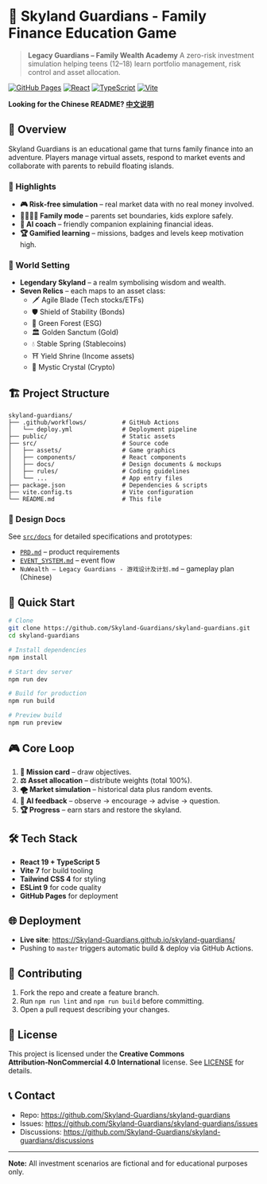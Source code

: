 # 🏰 Skyland Guardians - Family Finance Education Game

> **Legacy Guardians – Family Wealth Academy**
> A zero-risk investment simulation helping teens (12–18) learn portfolio management, risk control and asset allocation.

[![GitHub Pages](https://img.shields.io/badge/GitHub%20Pages-Live-blue?style=flat-square)](https://Skyland-Guardians.github.io/skyland-guardians/)
[![React](https://img.shields.io/badge/React-19.1.1-blue?style=flat-square)](https://react.dev/)
[![TypeScript](https://img.shields.io/badge/TypeScript-5.8.3-blue?style=flat-square)](https://www.typescriptlang.org/)
[![Vite](https://img.shields.io/badge/Vite-7.1.2-purple?style=flat-square)](https://vitejs.dev/)

**Looking for the Chinese README? [中文说明](README.zh-CN.md)**

## 🎯 Overview
Skyland Guardians is an educational game that turns family finance into an adventure. Players manage virtual assets, respond to market events and collaborate with parents to rebuild floating islands.

### 🌟 Highlights
- **🎮 Risk‑free simulation** – real market data with no real money involved.
- **👨‍👩‍👧‍👦 Family mode** – parents set boundaries, kids explore safely.
- **🤖 AI coach** – friendly companion explaining financial ideas.
- **🏆 Gamified learning** – missions, badges and levels keep motivation high.

### 🎲 World Setting
- **Legendary Skyland** – a realm symbolising wisdom and wealth.
- **Seven Relics** – each maps to an asset class:
  - 🗡️ Agile Blade (Tech stocks/ETFs)
  - 🛡️ Shield of Stability (Bonds)
  - 🌱 Green Forest (ESG)
  - 🏛️ Golden Sanctum (Gold)
  - 💧 Stable Spring (Stablecoins)
  - ⛩️ Yield Shrine (Income assets)
  - 💎 Mystic Crystal (Crypto)

## 🏗️ Project Structure
```
skyland-guardians/
├── .github/workflows/          # GitHub Actions
│   └── deploy.yml              # Deployment pipeline
├── public/                     # Static assets
├── src/                        # Source code
│   ├── assets/                 # Game graphics
│   ├── components/             # React components
│   ├── docs/                   # Design documents & mockups
│   ├── rules/                  # Coding guidelines
│   └── ...                     # App entry files
├── package.json                # Dependencies & scripts
├── vite.config.ts              # Vite configuration
└── README.md                   # This file
```

### 📘 Design Docs
See [`src/docs`](src/docs/) for detailed specifications and prototypes:
- [`PRD.md`](src/docs/PRD.md) – product requirements
- [`EVENT_SYSTEM.md`](src/docs/EVENT_SYSTEM.md) – event flow
- `NuWealth – Legacy Guardians - 游戏设计及计划.md` – gameplay plan (Chinese)

## 🚀 Quick Start
```bash
# Clone
git clone https://github.com/Skyland-Guardians/skyland-guardians.git
cd skyland-guardians

# Install dependencies
npm install

# Start dev server
npm run dev

# Build for production
npm run build

# Preview build
npm run preview
```

## 🎮 Core Loop
1. **🎯 Mission card** – draw objectives.
2. **⚖️ Asset allocation** – distribute weights (total 100%).
3. **🌪️ Market simulation** – historical data plus random events.
4. **🤖 AI feedback** – observe → encourage → advise → question.
5. **🏆 Progress** – earn stars and restore the skyland.

## 🛠️ Tech Stack
- **React 19 + TypeScript 5**
- **Vite 7** for build tooling
- **Tailwind CSS 4** for styling
- **ESLint 9** for code quality
- **GitHub Pages** for deployment

## 🌐 Deployment
- **Live site**: https://Skyland-Guardians.github.io/skyland-guardians/
- Pushing to `master` triggers automatic build & deploy via GitHub Actions.

## 🤝 Contributing
1. Fork the repo and create a feature branch.
2. Run `npm run lint` and `npm run build` before committing.
3. Open a pull request describing your changes.

## 📄 License
This project is licensed under the **Creative Commons Attribution‑NonCommercial 4.0 International** license. See [LICENSE](LICENSE) for details.

## 📞 Contact
- Repo: https://github.com/Skyland-Guardians/skyland-guardians
- Issues: https://github.com/Skyland-Guardians/skyland-guardians/issues
- Discussions: https://github.com/Skyland-Guardians/skyland-guardians/discussions

---
**Note:** All investment scenarios are fictional and for educational purposes only.


